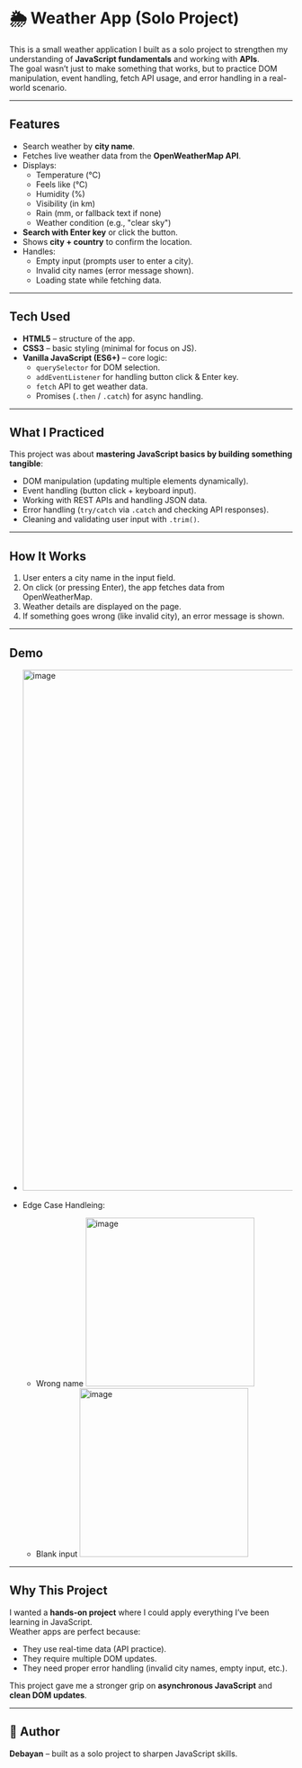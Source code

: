 # 🌦️ Weather App (Solo Project)

This is a small weather application I built as a solo project to strengthen my understanding of **JavaScript fundamentals** and working with **APIs**.  
The goal wasn’t just to make something that works, but to practice DOM manipulation, event handling, fetch API usage, and error handling in a real-world scenario.

---

## Features
- Search weather by **city name**.
- Fetches live weather data from the **OpenWeatherMap API**.
- Displays:
  - Temperature (°C)
  - Feels like (°C)
  - Humidity (%)
  - Visibility (in km)
  - Rain (mm, or fallback text if none)
  - Weather condition (e.g., "clear sky")
- **Search with Enter key** or click the button.
- Shows **city + country** to confirm the location.
- Handles:
  - Empty input (prompts user to enter a city).
  - Invalid city names (error message shown).
  - Loading state while fetching data.

---

## Tech Used
- **HTML5** – structure of the app.  
- **CSS3** – basic styling (minimal for focus on JS).  
- **Vanilla JavaScript (ES6+)** – core logic:
  - `querySelector` for DOM selection.
  - `addEventListener` for handling button click & Enter key.
  - `fetch` API to get weather data.
  - Promises (`.then` / `.catch`) for async handling.

---

## What I Practiced
This project was about **mastering JavaScript basics by building something tangible**:
- DOM manipulation (updating multiple elements dynamically).
- Event handling (button click + keyboard input).
- Working with REST APIs and handling JSON data.
- Error handling (`try/catch` via `.catch` and checking API responses).
- Cleaning and validating user input with `.trim()`.

---

## How It Works
1. User enters a city name in the input field.  
2. On click (or pressing Enter), the app fetches data from OpenWeatherMap.  
3. Weather details are displayed on the page.  
4. If something goes wrong (like invalid city), an error message is shown.

---

## Demo
- <img width="1916" height="926" alt="image" src="https://github.com/user-attachments/assets/bd6dda7d-11c4-418c-a383-beac6c6a1da6" />
 
- Edge Case Handleing:
  - Wrong name 
        <img width="300" alt="image" src="https://github.com/user-attachments/assets/0dcce414-431c-4bcf-9446-62670e4c7cfc" />
  - Blank input 
        <img width="300" alt="image" src="https://github.com/user-attachments/assets/bafb7581-1405-41be-aa07-64e86e1b7d8b" />
 
---

## Why This Project
I wanted a **hands-on project** where I could apply everything I’ve been learning in JavaScript.  
Weather apps are perfect because:
- They use real-time data (API practice).
- They require multiple DOM updates.
- They need proper error handling (invalid city names, empty input, etc.).

This project gave me a stronger grip on **asynchronous JavaScript** and **clean DOM updates**.

---

## 👤 Author
**Debayan** – built as a solo project to sharpen JavaScript skills.
